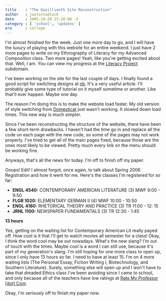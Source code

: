 ```yaml
---
title    : "The Gazillionth Site Reconstruction"
author   : justintadlock
date     : 2005-10-20 23:28:00 -5
category : [ 'school', 'updates' ]
era      : college
---
```


I'm almost finished for the week.  Just one more day to go, and I will have the luxury of playing with this website for an entire weekend.  I just have 2 more pages to write on my Ethnography of Literacy for my Advanced Composition class.  Two more pages!  Yeah, like you're getting excited about that.  Well, I am.  You can view my progress at the <a href="http://literacy.dark-autumn.com" rel="external"> Literacy Project</a> subdomain.

I've been working on the site for the last couple of days.  I finally found a good script for switching designs at <a href="http://dev.d10e.net/nb/2005/06/17/style-switching" rel="external">nb</a>.  It's a very useful article.  I'll probably give some type of tutorial on it myself sometime or another.  Like that'll ever happen.  Maybe one day.

The reason I'm doing this is to make the website load faster.  My old version of style switching from <a href="http://domesticat.net" rel="external"> Domesticat</a> just wasn't working.  It slowed down load times.  This new way is much simpler.

Since I've been reconstructing the structure of the website, there have been a few short-term drawbacks.  I haven't had the time go in and replace all the code on each page with the new code, so some of the pages may not work properly.  I've tried to get all of the main pages fixed, because those are the ones most likely to be viewed.  Pretty much every link on the menu should be working fine.

Anyways, that's all the news for today.  I'm off to finish off my paper.

Ooops!  Edit!  I almost forgot, once again, to talk about Spring 2006 Registration and how it went for me.  Here's the classes I'm registered for so far:

- <strong>ENGL 4540:</strong> CONTEMPORARY AMERICAN LITERATURE (3) MWF 9:00 - 9:50
- <strong>FLGR 1020:</strong> ELEMENTARY GERMAN II (4) MWF 10:00 - 10:50
- <strong>ENGL 4180:</strong> RHETORICAL THEORY AND PRACTICE (3) TR 11:00 - 12: 15
- <strong>JRNL 1100:</strong> NEWSPAPER FUNDAMENTALS (3) TR 12:30 - 1:45

<strong>13 hours</strong>

Yes, getting on the waiting list for Contemporary American Lit really payed off.  How cool is it that I'll get to watch movies all semester for a class!  Okay, I think the word cool may be out nowadays.  What's the new slang?  I'm out of touch with the times.  Maybe <i> cool</i> is a word I can still use, because it's part of my generation's slang.  I'm still hoping for one more class to open up, since I only have 13 hours so far.  I need to have at least 15.  I'm on 4 more waiting lists (The Personal Essay, Fiction Writing I, Biotechnology, and Southern Literature).  Surely, something else will open up and I won't have to take that dreaded Ethics class I've been avoiding since I came to school, and only because all of the teachers have low ratings at <a href="http://www.ratemyprofessor.com" rel="external"> Rate My Professor [dot] Com</a>.

Okay, I'm seriously off to finish my paper now.
